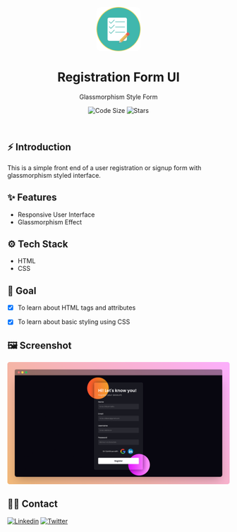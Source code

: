 <p align="center">
    <a href="https://registration-form-ui.shibamsaha.dev/">
        <img alt="Registration Form UI" width="100" src="./images/form.png" style="border-radius: 10px">
    </a>
</p>

<div align="center">
    <h1>Registration Form UI</h1>
    <p>Glassmorphism Style Form</p>
</div>

<p align="center">
    <img src="https://img.shields.io/github/languages/code-size/s4shibam/registration-form-ui?style=flat-square" alt="Code Size">
    <img src="https://img.shields.io/github/stars/s4shibam/registration-form-ui?style=flat-square&logo=github" alt="Stars">
</p>


<br />


## ⚡ Introduction

This is a simple front end of a user registration or signup form with glassmorphism styled interface.
  

## ✨ Features
  
- Responsive User Interface
- Glassmorphism Effect
  

## ⚙️ Tech Stack
  
- HTML
- CSS


## 🎯 Goal

- [x] To learn about HTML tags and attributes
- [x] To learn about basic styling using CSS


## 🖼️ Screenshot

![Screenshot 1](./readme_assets/screenshot_1.png)


## 👋🏻 Contact

[![Linkedin](https://img.shields.io/badge/LinkedIn-0077B5?style=for-the-badge&logo=linkedin&logoColor=white)](https://www.linkedin.com/in/s4shibam)
[![Twitter](https://img.shields.io/badge/Twitter-00ACEE?style=for-the-badge&logo=twitter&logoColor=white)](https://twitter.com/intent/follow?screen_name=s4shibam)

